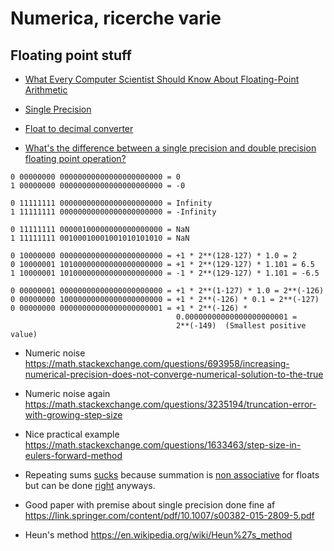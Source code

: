 # Numerica, ricerche varie


## Floating point stuff
- [What Every Computer Scientist Should Know About Floating-Point Arithmetic](https://docs.oracle.com/cd/E19957-01/806-3568/ncg_goldberg.html)

- [Single Precision](https://en.wikipedia.org/wiki/Single-precision_floating-point_format)
- [Float to decimal converter](https://www.h-schmidt.net/FloatConverter/IEEE754.html)
- [What's the difference between a single precision and double precision floating point operation?](https://stackoverflow.com/questions/801117/whats-the-difference-between-a-single-precision-and-double-precision-floating-p)
```
0 00000000 00000000000000000000000 = 0
1 00000000 00000000000000000000000 = -0

0 11111111 00000000000000000000000 = Infinity
1 11111111 00000000000000000000000 = -Infinity

0 11111111 00000100000000000000000 = NaN
1 11111111 00100010001001010101010 = NaN

0 10000000 00000000000000000000000 = +1 * 2**(128-127) * 1.0 = 2
0 10000001 10100000000000000000000 = +1 * 2**(129-127) * 1.101 = 6.5
1 10000001 10100000000000000000000 = -1 * 2**(129-127) * 1.101 = -6.5

0 00000001 00000000000000000000000 = +1 * 2**(1-127) * 1.0 = 2**(-126)
0 00000000 10000000000000000000000 = +1 * 2**(-126) * 0.1 = 2**(-127)
0 00000000 00000000000000000000001 = +1 * 2**(-126) *
                                     0.00000000000000000000001 =
                                     2**(-149)  (Smallest positive value)
```

- Numeric noise https://math.stackexchange.com/questions/693958/increasing-numerical-precision-does-not-converge-numerical-solution-to-the-true
- Numeric noise again https://math.stackexchange.com/questions/3235194/truncation-error-with-growing-step-size
- Nice practical example https://math.stackexchange.com/questions/1633463/step-size-in-eulers-forward-method

- Repeating sums [sucks](https://stackoverflow.com/questions/21654098/why-there-is-no-errors-while-multiplying-floating-point-numbers) because summation is [non associative](https://en.wikipedia.org/wiki/Associative_property#:~:text=In%20mathematics%2C%20addition%20and%20multiplication,sized%20values%20are%20joined%20together.) for floats 
but can be done [right](https://en.wikipedia.org/wiki/Kahan_summation_algorithm#Alternatives) anyways.

- Good paper with premise about single precision done fine af https://link.springer.com/content/pdf/10.1007/s00382-015-2809-5.pdf

- Heun's method https://en.wikipedia.org/wiki/Heun%27s_method
